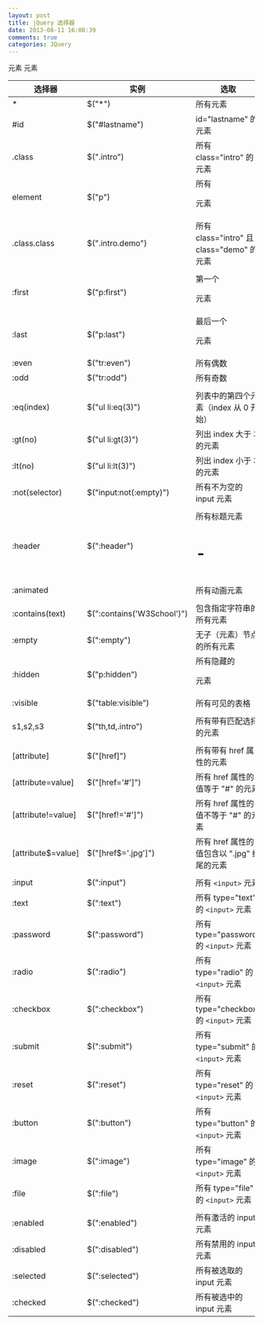 ```yaml
---
layout: post
title: jQuery 选择器
date: 2013-08-11 16:08:39
comments: true
categories: JQuery
---
```

| 选择器 |  实例 | 选取 |
|--------|-------|------|
| *                     | $("*")                      | 所有元素
| #id                   | $("#lastname")              | id="lastname" 的元素
| .class                | $(".intro")                 | 所有 class="intro" 的元素
| element               | $("p")                      | 所有 <p> 元素
| .class.class          | $(".intro.demo")            | 所有 class="intro" 且 class="demo" 的元素
| |                                                 
| :first                | $("p:first")                | 第一个 <p> 元素
| :last                 | $("p:last")                 | 最后一个 <p> 元素
| :even                 | $("tr:even")                | 所有偶数 <tr> 元素
| :odd                  | $("tr:odd")                 | 所有奇数 <tr> 元素
| |                             |         
| :eq(index)            | $("ul li:eq(3)")            | 列表中的第四个元素（index 从 0 开始）
| :gt(no)               | $("ul li:gt(3)")            | 列出 index 大于 3 的元素
| :lt(no)               | $("ul li:lt(3)")            | 列出 index 小于 3 的元素
| :not(selector)        | $("input:not(:empty)")      | 所有不为空的 input 元素
| |                                                  
| :header               | $(":header")                | 所有标题元素 <h1> - <h6>
| :animated             | |                            所有动画元素
| |                      
| :contains(text)       | $(":contains('W3School')")  | 包含指定字符串的所有元素
| :empty                | $(":empty")                 | 无子（元素）节点的所有元素
| :hidden               | $("p:hidden")               | 所有隐藏的 <p> 元素
| :visible              | $("table:visible")          | 所有可见的表格
| |                      |
| s1,s2,s3              | $("th,td,.intro")           | 所有带有匹配选择的元素
|    |
| [attribute]           | $("[href]")                 | 所有带有 href 属性的元素
| [attribute=value]     | $("[href='#']")             | 所有 href 属性的值等于 "#" 的元素
| [attribute!=value]    | $("[href!='#']")            | 所有 href 属性的值不等于 "#" 的元素
| [attribute$=value]    | $("[href$='.jpg']")         | 所有 href 属性的值包含以 ".jpg" 结尾的元素
| |                                                   
| :input                | $(":input")                 | 所有 `<input>` 元素
| :text                 | $(":text")                  | 所有 type="text" 的 `<input>` 元素
| :password             | $(":password")              | 所有 type="password" 的 `<input>` 元素
| :radio                | $(":radio")                 | 所有 type="radio" 的 `<input>` 元素
| :checkbox             | $(":checkbox")              | 所有 type="checkbox" 的 `<input>` 元素
| :submit               | $(":submit")                | 所有 type="submit" 的 `<input>` 元素
| :reset                | $(":reset")                 | 所有 type="reset" 的 `<input>` 元素
| :button               | $(":button")                | 所有 type="button" 的 `<input>` 元素
| :image                | $(":image")                 | 所有 type="image" 的 `<input>` 元素
| :file                 | $(":file")                  | 所有 type="file" 的 `<input>` 元素
| |                                                   
| :enabled              | $(":enabled")               | 所有激活的 input 元素
| :disabled             | $(":disabled")              | 所有禁用的 input 元素
| :selected             | $(":selected")              | 所有被选取的 input 元素
| :checked              | $(":checked")               | 所有被选中的 input 元素
